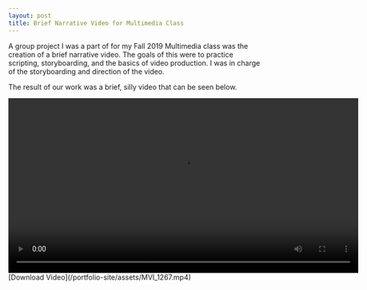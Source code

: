 ```yaml
---
layout: post
title: Brief Narrative Video for Multimedia Class
---
```


A group project I was a part of for my Fall 2019 Multimedia class was the creation of a brief narrative video. The goals of this were to practice scripting, storyboarding, and the basics of video production. I was in charge of the storyboarding and direction of the video.

The result of our work was a brief, silly video that can be seen below.

<video height="350" controls>
	<source src="/portfolio-site/assets/MVI_1267.mp4" type="video/mp4">
	Your browser doesn't support embedded video.
</video>
[Download Video](/portfolio-site/assets/MVI_1267.mp4)

